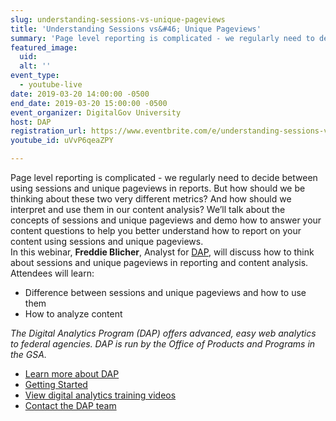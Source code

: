 ```yaml
---
slug: understanding-sessions-vs-unique-pageviews
title: 'Understanding Sessions vs&#46; Unique Pageviews'
summary: 'Page level reporting is complicated - we regularly need to decide between using sessions and unique pageviews in reports&#46; But how should we be thinking about these two very different metrics&#63; And how should we interpret and use them in our content analysis&#63;  '
featured_image: 
  uid: 
  alt: ''
event_type: 
  - youtube-live
date: 2019-03-20 14:00:00 -0500
end_date: 2019-03-20 15:00:00 -0500
event_organizer: DigitalGov University
host: DAP
registration_url: https://www.eventbrite.com/e/understanding-sessions-vs-unique-pageviews-registration-58648809167 
youtube_id: uVvP6qeaZPY

---
```


Page level reporting is complicated - we regularly need to decide between using sessions and unique pageviews in reports. But how should we be thinking about these two very different metrics? And how should we interpret and use them in our content analysis? We’ll talk about the concepts of sessions and unique pageviews and demo how to answer your content questions to help you better understand how to report on your content using sessions and unique pageviews.  
In this webinar, **Freddie Blicher**, Analyst for [DAP](https://digital.gov/dap/), will discuss how to think about sessions and unique pageviews in reporting and content analysis. Attendees will learn:

* Difference between sessions and unique pageviews and how to use them
* How to analyze content

*The Digital Analytics Program (DAP) offers advanced, easy web analytics to federal agencies. DAP is run by the Office of Products and Programs in the GSA.*

* [Learn more about DAP](https://www.digitalgov.gov/services/dap/?__hstc=178037178.6df0bfb6325b021320caefc863c6b10a.1537471110272.1551458455902.1551722413397.31&__hssc=178037178.1.1551722413397&__hsfp=3247019564)
* [Getting Started](https://github.com/digital-analytics-program/gov-wide-code)
* [View digital analytics training videos](https://www.youtube.com/playlist?list=PLd9b-GuOJ3nFwlyvLFUtmDpYFKezhot8P)
* [Contact the DAP team](mailto:dap@support.digitalgov.gov)
